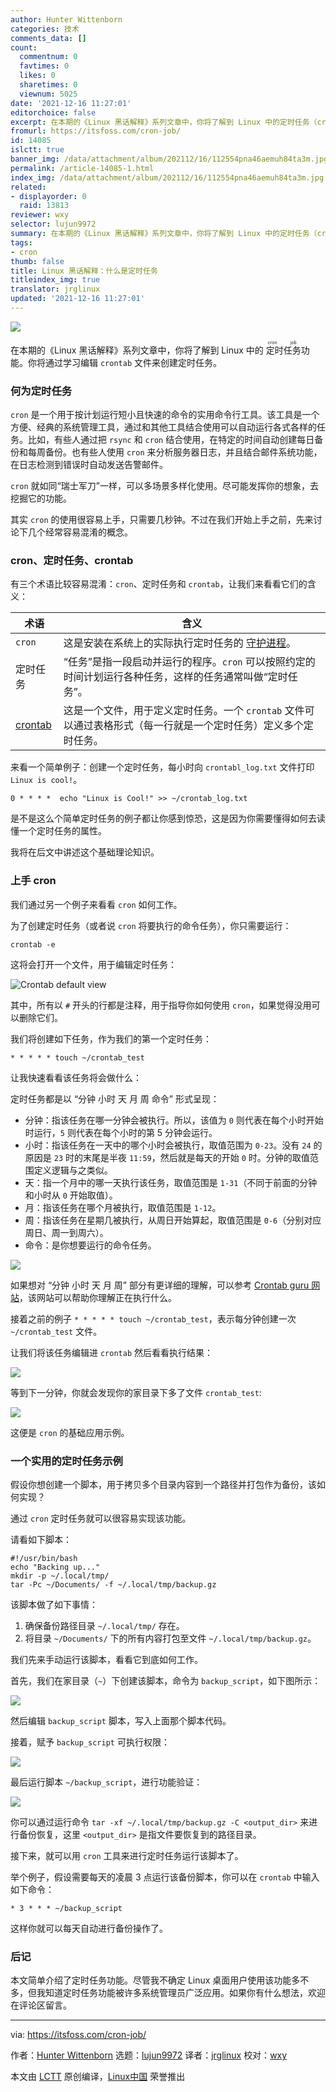 ```yaml
---
author: Hunter Wittenborn
categories: 技术
comments_data: []
count:
  commentnum: 0
  favtimes: 0
  likes: 0
  sharetimes: 0
  viewnum: 5025
date: '2021-12-16 11:27:01'
editorchoice: false
excerpt: 在本期的《Linux 黑话解释》系列文章中，你将了解到 Linux 中的定时任务（cron job）功能。
fromurl: https://itsfoss.com/cron-job/
id: 14085
islctt: true
banner_img: /data/attachment/album/202112/16/112554pna46aemuh84ta3m.jpg
permalink: /article-14085-1.html
index_img: /data/attachment/album/202112/16/112554pna46aemuh84ta3m.jpg.thumb.jpg
related:
- displayorder: 0
  raid: 13813
reviewer: wxy
selector: lujun9972
summary: 在本期的《Linux 黑话解释》系列文章中，你将了解到 Linux 中的定时任务（cron job）功能。
tags:
- cron
thumb: false
title: Linux 黑话解释：什么是定时任务
titleindex_img: true
translator: jrglinux
updated: '2021-12-16 11:27:01'
---
```


![](/data/attachment/album/202112/16/112554pna46aemuh84ta3m.jpg)


在本期的《Linux 黑话解释》系列文章中，你将了解到 Linux 中的<ruby> 定时任务 <rt>  cron job </rt></ruby>功能。你将通过学习编辑 `crontab` 文件来创建定时任务。


### 何为定时任务


`cron` 是一个用于按计划运行短小且快速的命令的实用命令行工具。该工具是一个方便、经典的系统管理工具，通过和其他工具结合使用可以自动运行各式各样的任务。比如，有些人通过把 `rsync` 和 `cron` 结合使用，在特定的时间自动创建每日备份和每周备份。也有些人使用 `cron` 来分析服务器日志，并且结合邮件系统功能，在日志检测到错误时自动发送告警邮件。


`cron` 就如同“瑞士军刀”一样，可以多场景多样化使用。尽可能发挥你的想象，去挖掘它的功能。


其实 `cron` 的使用很容易上手，只需要几秒钟。不过在我们开始上手之前，先来讨论下几个经常容易混淆的概念。


### cron、定时任务、crontab


有三个术语比较容易混淆：`cron`、定时任务和 `crontab`，让我们来看看它们的含义：




| 术语 | 含义 |
| --- | --- |
| `cron` | 这是安装在系统上的实际执行定时任务的 [守护进程](https://itsfoss.com/linux-daemons/)。 |
| 定时任务 | “任务”是指一段启动并运行的程序。`cron` 可以按照约定的时间计划运行各种任务，这样的任务通常叫做“定时任务”。 |
| [crontab](https://linuxhandbook.com/crontab/) | 这是一个文件，用于定义定时任务。一个 `crontab` 文件可以通过表格形式（每一行就是一个定时任务）定义多个定时任务。 |


来看一个简单例子：创建一个定时任务，每小时向 `crontabl_log.txt` 文件打印 `Linux is cool!`。



```
0 * * * *  echo "Linux is Cool!" >> ~/crontab_log.txt

```

是不是这么个简单定时任务的例子都让你感到惊恐，这是因为你需要懂得如何去读懂一个定时任务的属性。


我将在后文中讲述这个基础理论知识。


### 上手 cron


我们通过另一个例子来看看 `cron` 如何工作。


为了创建定时任务（或者说 `cron` 将要执行的命令任务），你只需要运行：



```
crontab -e

```

这将会打开一个文件，用于编辑定时任务：


![Crontab default view](/data/attachment/album/202112/16/112701lmadjd8ayppjtr1t.png)


其中，所有以 `#` 开头的行都是注释，用于指导你如何使用 `cron`，如果觉得没用可以删除它们。


我们将创建如下任务，作为我们的第一个定时任务：



```
* * * * * touch ~/crontab_test

```

让我快速看看该任务将会做什么：


定时任务都是以 “分钟 小时 天 月 周 命令” 形式呈现：


* 分钟：指该任务在哪一分钟会被执行。所以，该值为 `0` 则代表在每个小时开始时运行，`5` 则代表在每个小时的第 5 分钟会运行。
* 小时：指该任务在一天中的哪个小时会被执行，取值范围为 `0-23`。没有 `24` 的原因是 `23` 时的末尾是半夜 `11:59`，然后就是每天的开始 `0` 时。分钟的取值范围定义逻辑与之类似。
* 天：指一个月中的哪一天执行该任务，取值范围是 `1-31`（不同于前面的分钟和小时从 `0` 开始取值）。
* 月：指该任务在哪个月被执行，取值范围是 `1-12`。
* 周：指该任务在星期几被执行，从周日开始算起，取值范围是 `0-6`（分别对应周日、周一到周六）。
* 命令：是你想要运行的命令任务。


![](/data/attachment/album/202112/16/112702p1u1wj8c885wu1ye.png)


如果想对 “分钟 小时 天 月 周” 部分有更详细的理解，可以参考 [Crontab guru 网站](https://crontab.guru/)，该网站可以帮助你理解正在执行什么。


接着之前的例子 `* * * * * touch ~/crontab_test`，表示每分钟创建一次 `~/crontab_test` 文件。


让我们将该任务编辑进 `crontab` 然后看看执行结果：


![](/data/attachment/album/202112/16/112702iq7qqhh2efia75iq.png)


等到下一分钟，你就会发现你的家目录下多了文件 `crontab_test`:


![](/data/attachment/album/202112/16/112703zwui1voo51jzseww.png)


这便是 `cron` 的基础应用示例。


### 一个实用的定时任务示例


假设你想创建一个脚本，用于拷贝多个目录内容到一个路径并打包作为备份，该如何实现？


通过 `cron` 定时任务就可以很容易实现该功能。


请看如下脚本：



```
#!/usr/bin/bash
echo "Backing up..."
mkdir -p ~/.local/tmp/
tar -Pc ~/Documents/ -f ~/.local/tmp/backup.gz

```

该脚本做了如下事情：


1. 确保备份路径目录 `~/.local/tmp/` 存在。
2. 将目录 `~/Documents/` 下的所有内容打包至文件 `~/.local/tmp/backup.gz`。


我们先来手动运行该脚本，看看它到底如何工作。


首先，我们在家目录（`~`）下创建该脚本，命令为 `backup_script`，如下图所示：


![](/data/attachment/album/202112/16/112703q72e2hd2vdygs79l.png)


然后编辑 `backup_script` 脚本，写入上面那个脚本代码。


接着，赋予 `backup_script` 可执行权限：


![](/data/attachment/album/202112/16/112703h40zzwn7wrv0w0vy.png)


最后运行脚本 `~/backup_script`，进行功能验证：


![](/data/attachment/album/202112/16/112703fvsgudnyzfldnca9.png)


你可以通过运行命令 `tar -xf ~/.local/tmp/backup.gz -C <output_dir>` 来进行备份恢复，这里 `<output_dir>` 是指文件要恢复到的路径目录。


接下来，就可以用 `cron` 工具来进行定时任务运行该脚本了。


举个例子，假设需要每天的凌晨 3 点运行该备份脚本，你可以在 `crontab` 中输入如下命令：



```
* 3 * * * ~/backup_script

```

这样你就可以每天自动进行备份操作了。


### 后记


本文简单介绍了定时任务功能。尽管我不确定 Linux 桌面用户使用该功能多不多，但我知道定时任务功能被许多系统管理员广泛应用。如果你有什么想法，欢迎在评论区留言。




---


via: <https://itsfoss.com/cron-job/>


作者：[Hunter Wittenborn](https://itsfoss.com/author/hunter/) 选题：[lujun9972](https://github.com/lujun9972) 译者：[jrglinux](https://github.com/jrglinux) 校对：[wxy](https://github.com/wxy)


本文由 [LCTT](https://github.com/LCTT/TranslateProject) 原创编译，[Linux中国](https://linux.cn/) 荣誉推出